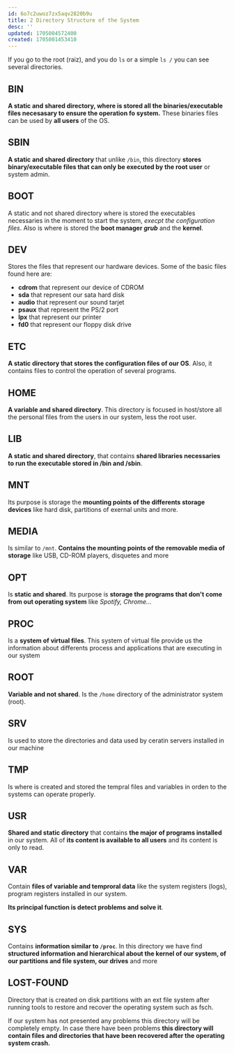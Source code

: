 ```yaml
---
id: 6o7c2uwoz7zx5aqv2820b9u
title: 2 Directory Structure of the System
desc: ''
updated: 1705004572400
created: 1705001453410
---
```


If you go to the root (raiz), and you do `ls` or a simple `ls /` you can see several directories.

## BIN

**A static and shared directory, where is stored all the binaries/executable files necesasary to ensure the operation fo system.** These binaries files can be used by **all users** of the OS. 

## SBIN

**A static and shared directory** that unlike `/bin`, this directory **stores binary/executable files that can only be executed by the root user** or system admin.

## BOOT

A static and not shared directory where is stored the executables necessaries in the moment to start the system, _execpt the configuration files_. Also is where is stored the **boot manager _grub_** and the **kernel**.

## DEV

Stores the files that represent our hardware devices. Some of the basic files found here are:

- **cdrom** that represent our device of CDROM
- **sda** that represent our sata hard disk
- **audio** that represent our sound tarjet
- **psaux** that represent the PS/2 port
- **lpx** that represent our printer
- **fd0** that represent our floppy disk drive

## ETC

**A static directory that stores the configuration files of our OS**. Also, it contains files to control the operation of several programs.

## HOME

**A variable and shared directory**. This directory is focused in host/store all the personal files from the users in our system, less the root user.

## LIB

**A static and shared directory**, that contains **shared libraries necessaries to run the executable stored in /bin and /sbin**.

## MNT

Its purpose is storage the **mounting points of the differents storage devices** like hard disk, partitions of exernal units and more.

## MEDIA

Is similar to `/mnt`. **Contains the mounting points of the removable media of storage** like USB, CD-ROM players, disquetes and more

## OPT

Is **static and shared**. Its purpose is **storage the programs that don't come from out operating system** like _Spotify, Chrome..._

## PROC

Is a **system of virtual files**. This system of virtual file provide us the information about differents process and applications that are executing in our system

## ROOT

**Variable and not shared**. Is the `/home` directory of the administrator system (root).

## SRV

Is used to store the directories and data used by ceratin servers installed in our machine

## TMP

Is where is created and stored the tempral files and variables in orden to the systems can operate properly.

## USR

**Shared and static directory** that contains **the major of programs installed** in our system. All of **its content is available to all users** and its content is only to read.

## VAR

Contain **files of variable and temproral data** like the system registers (logs), program registers installed in our system. 

**Its principal function is detect problems and solve it**.

## SYS

Contains **information similar to `/proc`**. In this directory we have find **structured information and hierarchical about the kernel of our system, of our partitions and file system, our drives** and more

## LOST-FOUND

Directory that is created on disk partitions with an ext file system after running tools to restore and recover the operating system such as fsch.

If our system has not presented any problems this directory will be completely empty. In case there have been problems **this directory will contain files and directories that have been recovered after the operating system crash.**